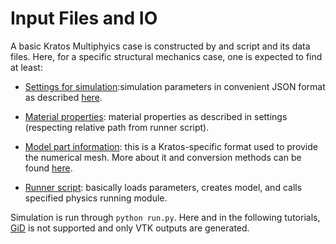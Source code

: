 # Input Files and IO

A basic Kratos Multiphyics case is constructed by and script and its data files. Here, for a specific structural mechanics case, one is expected to find at least:

- [Settings for simulation](data/parameters.json):simulation parameters in convenient JSON format as described [here](https://github.com/KratosMultiphysics/Kratos/wiki/How-to-write-a-JSON-configuration-file).

- [Material properties](data/materials.json): material properties as described in settings (respecting relative path from runner script).

- [Model part information](data/high_rise_building_csm.mdpa): this is a Kratos-specific format used to provide the numerical mesh. More about it and conversion methods can be found [here](https://github.com/KratosMultiphysics/Kratos/wiki/Input-data).

- [Runner script](run.py): basically loads parameters, creates model, and calls specified physics running module.

Simulation is run through `python run.py`. Here and in the following tutorials, [GiD](https://www.gidsimulation.com/) is not supported and only VTK outputs are generated.
